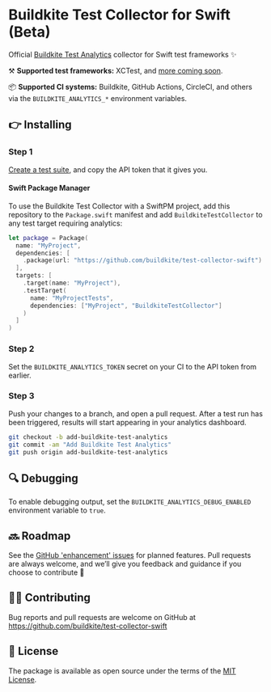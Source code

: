 # Buildkite Test Collector for Swift (Beta)

Official [Buildkite Test Analytics](https://buildkite.com/test-analytics) collector for Swift test frameworks ✨

⚒ **Supported test frameworks:** XCTest, and [more coming soon](https://github.com/buildkite/test-collector-swift/labels/test%20framework).

📦 **Supported CI systems:** Buildkite, GitHub Actions, CircleCI, and others via the `BUILDKITE_ANALYTICS_*` environment variables.

## 👉 Installing

### Step 1

[Create a test suite](https://buildkite.com/docs/test-analytics), and copy the API token that it gives you.


#### Swift Package Manager
 
To use the Buildkite Test Collector with a SwiftPM project, add this repository to the `Package.swift` manifest and add `BuildkiteTestCollector` to any test target requiring analytics:

```swift
let package = Package(
  name: "MyProject",
  dependencies: [
    .package(url: "https://github.com/buildkite/test-collector-swift")
  ],
  targets: [
    .target(name: "MyProject"),
    .testTarget(
      name: "MyProjectTests",
      dependencies: ["MyProject", "BuildkiteTestCollector"]
    )
  ]
)
```
 
### Step 2
Set the `BUILDKITE_ANALYTICS_TOKEN` secret on your CI to the API token from earlier.

### Step 3

Push your changes to a branch, and open a pull request. After a test run has been triggered, results will start appearing in your analytics dashboard. 

```bash
git checkout -b add-buildkite-test-analytics
git commit -am "Add Buildkite Test Analytics"
git push origin add-buildkite-test-analytics
```

## 🔍 Debugging

To enable debugging output, set the `BUILDKITE_ANALYTICS_DEBUG_ENABLED` environment variable to `true`.

## 🔜 Roadmap

See the [GitHub 'enhancement' issues](https://github.com/buildkite/test-collector-swift/issues?q=is%3Aissue+is%3Aopen+label%3Aenhancement) for planned features. Pull requests are always welcome, and we’ll give you feedback and guidance if you choose to contribute 💚

## 👩‍💻 Contributing

Bug reports and pull requests are welcome on GitHub at https://github.com/buildkite/test-collector-swift

## 📜 License

The package is available as open source under the terms of the [MIT License](https://github.com/buildkite/test-collector-swift/blob/main/LICENSE).
